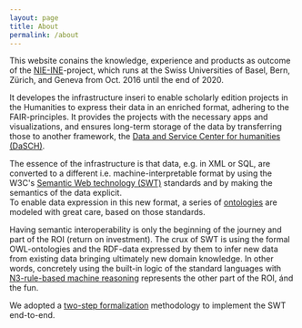 ```yaml
---
layout: page
title: About
permalink: /about
---
```

This website conains the knowledge, experience and products as outcome of the [NIE-INE](http://www.nie-ine.ch)-project, which runs at the Swiss Universities of Basel, Bern, Zürich, and Geneva from Oct. 2016 until the end of 2020.

It developes the infrastructure inseri to enable scholarly edition projects in the Humanities to express their data in an enriched format, adhering to the FAIR-principles. It provides the projects with the necessary apps and visualizations, and ensures long-term storage of the data by transferring those to another framework, the [Data and Service Center for humanities (DaSCH)](https://dasch.swiss/).

The essence of the infrastructure is that data, e.g. in XML or SQL, are converted to a different i.e. machine-interpretable format by using the W3C's [Semantic Web technology (SWT)](/semantic-web-technology) standards and by making the semantics of the data explicit.   
To enable data expression in this new format, a series of [ontologies](/ontology) are modeled with great care, based on those standards.  

Having semantic interoperability is only the beginning of the journey and part of the ROI (return on investment).
The crux of SWT is using the formal OWL-ontologies and the RDF-data expressed by them to infer new data from existing data bringing ultimately new domain knowledge. In other words, concretely using the built-in logic of the standard languages with [N3-rule-based machine reasoning](/n3-rule-based-machine-reasoning) represents the other part of the ROI, ánd the fun.  

We adopted a [two-step formalization](/two-step-formalization) methodology to implement the SWT end-to-end.  